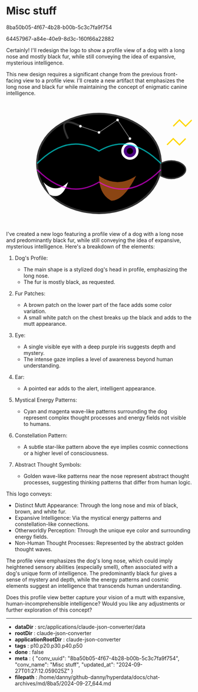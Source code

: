 # Misc stuff

8ba50b05-4f67-4b28-b00b-5c3c7fa9f754

64457967-a84e-40e9-8d3c-160f66a22882

 Certainly! I'll redesign the logo to show a profile view of a dog with a long nose and mostly black fur, while still conveying the idea of expansive, mysterious intelligence.

<antThinking>This new design requires a significant change from the previous front-facing view to a profile view. I'll create a new artifact that emphasizes the long nose and black fur while maintaining the concept of enigmatic canine intelligence.</antThinking>

<antArtifact identifier="enigmatic-mutt-profile-logo" type="image/svg+xml" title="Enigmatic Mutt Profile Logo">
<svg xmlns="http://www.w3.org/2000/svg" viewBox="0 0 300 200">
  <!-- Dog's head outline -->
  <path d="M50 100 C 50 50, 100 20, 150 20 C 200 20, 250 50, 250 100 C 250 150, 200 180, 150 180 C 100 180, 50 150, 50 100" fill="#000000" stroke="#333333" stroke-width="3"/>
  
  <!-- Long nose -->
  <path d="M250 100 C 270 90, 290 100, 290 110 C 290 120, 270 130, 250 120 Z" fill="#000000" stroke="#333333" stroke-width="2"/>
  
  <!-- Eye -->
  <circle cx="200" cy="80" r="15" fill="#FFFFFF" stroke="#000000" stroke-width="2"/>
  <circle cx="200" cy="80" r="10" fill="#4B0082"/> <!-- Deep purple iris -->
  <circle cx="200" cy="80" r="5" fill="#000000"/> <!-- Pupil -->
  
  <!-- Ear -->
  <path d="M100 60 Q 80 20, 120 40" fill="#000000" stroke="#333333" stroke-width="3"/>
  
  <!-- Brown patch -->
  <path d="M150 120 Q 180 140, 210 120 Q 190 160, 170 160 Q 150 150, 150 120" fill="#8B4513"/>
  
  <!-- White patch on chest -->
  <path d="M60 130 Q 80 150, 100 130 Q 90 160, 70 150 Z" fill="#FFFFFF"/>
  
  <!-- Mystical energy patterns -->
  <path d="M50 100 Q 100 50, 150 80 Q 200 50, 250 100" fill="none" stroke="#00FFFF" stroke-width="2" opacity="0.6"/>
  <path d="M50 110 Q 100 160, 150 130 Q 200 160, 250 110" fill="none" stroke="#FF00FF" stroke-width="2" opacity="0.6"/>
  
  <!-- Constellation-like patterns -->
  <circle cx="120" cy="40" r="2" fill="#FFFFFF"/>
  <circle cx="180" cy="30" r="2" fill="#FFFFFF"/>
  <circle cx="150" cy="50" r="2" fill="#FFFFFF"/>
  <circle cx="200" cy="60" r="2" fill="#FFFFFF"/>
  <path d="M120 40 L 150 50 L 180 30 L 200 60" fill="none" stroke="#FFFFFF" stroke-width="1" opacity="0.5"/>
  
  <!-- Abstract thought symbols -->
  <path d="M260 70 L 270 60 L 280 70 L 290 60" fill="none" stroke="#FFD700" stroke-width="2"/>
  <path d="M270 40 L 280 30 L 290 40 L 300 30" fill="none" stroke="#FFD700" stroke-width="2"/>
</svg>
</antArtifact>

I've created a new logo featuring a profile view of a dog with a long nose and predominantly black fur, while still conveying the idea of expansive, mysterious intelligence. Here's a breakdown of the elements:

1. Dog's Profile:
   - The main shape is a stylized dog's head in profile, emphasizing the long nose.
   - The fur is mostly black, as requested.

2. Fur Patches:
   - A brown patch on the lower part of the face adds some color variation.
   - A small white patch on the chest breaks up the black and adds to the mutt appearance.

3. Eye:
   - A single visible eye with a deep purple iris suggests depth and mystery.
   - The intense gaze implies a level of awareness beyond human understanding.

4. Ear:
   - A pointed ear adds to the alert, intelligent appearance.

5. Mystical Energy Patterns:
   - Cyan and magenta wave-like patterns surrounding the dog represent complex thought processes and energy fields not visible to humans.

6. Constellation Pattern:
   - A subtle star-like pattern above the eye implies cosmic connections or a higher level of consciousness.

7. Abstract Thought Symbols:
   - Golden wave-like patterns near the nose represent abstract thought processes, suggesting thinking patterns that differ from human logic.

This logo conveys:

- Distinct Mutt Appearance: Through the long nose and mix of black, brown, and white fur.
- Expansive Intelligence: Via the mystical energy patterns and constellation-like connections.
- Otherworldly Perception: Through the unique eye color and surrounding energy fields.
- Non-Human Thought Processes: Represented by the abstract golden thought waves.

The profile view emphasizes the dog's long nose, which could imply heightened sensory abilities (especially smell), often associated with a dog's unique form of intelligence. The predominantly black fur gives a sense of mystery and depth, while the energy patterns and cosmic elements suggest an intelligence that transcends human understanding.

Does this profile view better capture your vision of a mutt with expansive, human-incomprehensible intelligence? Would you like any adjustments or further exploration of this concept?

---

* **dataDir** : src/applications/claude-json-converter/data
* **rootDir** : claude-json-converter
* **applicationRootDir** : claude-json-converter
* **tags** : p10.p20.p30.p40.p50
* **done** : false
* **meta** : {
  "conv_uuid": "8ba50b05-4f67-4b28-b00b-5c3c7fa9f754",
  "conv_name": "Misc stuff",
  "updated_at": "2024-09-27T01:27:12.059025Z"
}
* **filepath** : /home/danny/github-danny/hyperdata/docs/chat-archives/md/8ba5/2024-09-27_644.md
